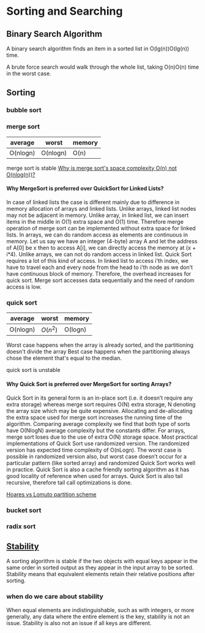 # Sorting and Searching

## Binary Search Algorithm
A binary search algorithm finds an item in a sorted list in O(lg(n))O(lg(n)) time.

A brute force search would walk through the whole list, taking O(n)O(n) time in the worst case.


## Sorting
### bubble sort

### merge sort
| average |  worst  |  memory   |
| ------- | ------- | --------- |
| O(nlogn)| O(nlogn)|   O(n)    |

merge sort is stable
[Why is merge sort's space complexity O(n) not O(nlog(n))?](https://stackoverflow.com/a/28641693/4285900)

#### Why MergeSort is preferred over QuickSort for Linked Lists? 
In case of linked lists the case is different mainly due to difference in memory allocation of arrays and linked lists. Unlike arrays, linked list nodes may not be adjacent in memory. Unlike array, in linked list, we can insert items in the middle in O(1) extra space and O(1) time. Therefore merge operation of merge sort can be implemented without extra space for linked lists.
In arrays, we can do random access as elements are continuous in memory. Let us say we have an integer (4-byte) array A and let the address of A[0] be x then to access A[i], we can directly access the memory at (x + i*4). Unlike arrays, we can not do random access in linked list. Quick Sort requires a lot of this kind of access. In linked list to access i’th index, we have to travel each and every node from the head to i’th node as we don’t have continuous block of memory. Therefore, the overhead increases for quick sort. Merge sort accesses data sequentially and the need of random access is low. 

### quick sort
| average | worst   | memory  |
| ------- | ------- | ------- |
| O(nlogn)| $O(n^2)$  | O(logn) |

Worst case happens when the array is already sorted, and the partitioning doesn't divide the array
Best case happens when the partitioning always chose the element that's equal to the median. 

quick sort is unstable

#### Why Quick Sort is preferred over MergeSort for sorting Arrays? 
Quick Sort in its general form is an in-place sort (i.e. it doesn’t require any extra storage) whereas merge sort requires O(N) extra storage, N denoting the array size which may be quite expensive. Allocating and de-allocating the extra space used for merge sort increases the running time of the algorithm. Comparing average complexity we find that both type of sorts have O(NlogN) average complexity but the constants differ. For arrays, merge sort loses due to the use of extra O(N) storage space.
Most practical implementations of Quick Sort use randomized version. The randomized version has expected time complexity of O(nLogn). The worst case is possible in randomized version also, but worst case doesn’t occur for a particular pattern (like sorted array) and randomized Quick Sort works well in practice.
Quick Sort is also a cache friendly sorting algorithm as it has good locality of reference when used for arrays.
Quick Sort is also tail recursive, therefore tail call optimizations is done.

[Hoares vs Lomuto partition scheme](https://www.geeksforgeeks.org/hoares-vs-lomuto-partition-scheme-quicksort/?ref=rp)

### bucket sort

### radix sort


## [Stability](https://www.geeksforgeeks.org/stability-in-sorting-algorithms/)
A sorting algorithm is stable if the two objects with equal keys appear in the same order in sorted output as they appear in the input array to be sorted. Stability means that equivalent elements retain their relative positions after sorting.

### when do we care about stability
When equal elements are indistinguishable, such as with integers, or more generally, any data where the entire element is the key, stability is not an issue. Stability is also not an issue if all keys are different.
